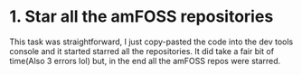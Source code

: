 # **1. Star all the amFOSS repositories**
This task was straightforward, I just copy-pasted the code into the dev tools console and it started starred all the repositories. It did take a fair bit of time(Also 3 errors lol) but, in the end all the amFOSS repos were starred.
